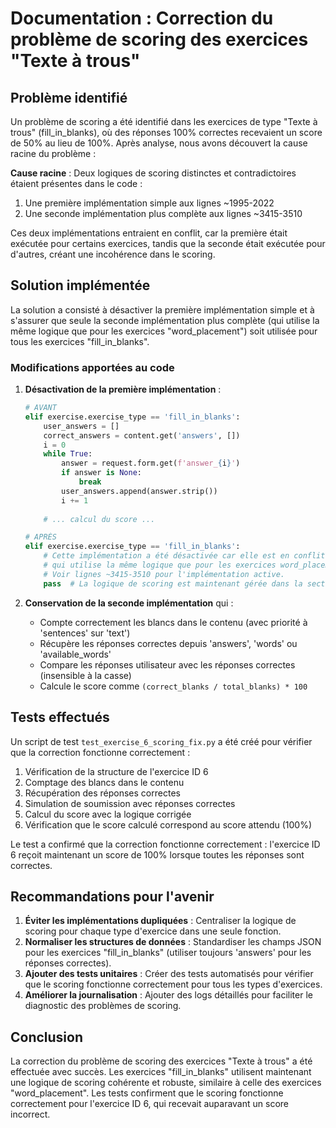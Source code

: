 # Documentation : Correction du problème de scoring des exercices "Texte à trous"

## Problème identifié

Un problème de scoring a été identifié dans les exercices de type "Texte à trous" (fill_in_blanks), où des réponses 100% correctes recevaient un score de 50% au lieu de 100%. Après analyse, nous avons découvert la cause racine du problème :

**Cause racine** : Deux logiques de scoring distinctes et contradictoires étaient présentes dans le code :
1. Une première implémentation simple aux lignes ~1995-2022
2. Une seconde implémentation plus complète aux lignes ~3415-3510

Ces deux implémentations entraient en conflit, car la première était exécutée pour certains exercices, tandis que la seconde était exécutée pour d'autres, créant une incohérence dans le scoring.

## Solution implémentée

La solution a consisté à désactiver la première implémentation simple et à s'assurer que seule la seconde implémentation plus complète (qui utilise la même logique que pour les exercices "word_placement") soit utilisée pour tous les exercices "fill_in_blanks".

### Modifications apportées au code

1. **Désactivation de la première implémentation** :
   ```python
   # AVANT
   elif exercise.exercise_type == 'fill_in_blanks':
       user_answers = []
       correct_answers = content.get('answers', [])
       i = 0
       while True:
           answer = request.form.get(f'answer_{i}')
           if answer is None:
               break
           user_answers.append(answer.strip())
           i += 1
       
       # ... calcul du score ...
   ```

   ```python
   # APRÈS
   elif exercise.exercise_type == 'fill_in_blanks':
       # Cette implémentation a été désactivée car elle est en conflit avec l'implémentation plus complète ci-dessous
       # qui utilise la même logique que pour les exercices word_placement.
       # Voir lignes ~3415-3510 pour l'implémentation active.
       pass  # La logique de scoring est maintenant gérée dans la section dédiée plus bas
   ```

2. **Conservation de la seconde implémentation** qui :
   - Compte correctement les blancs dans le contenu (avec priorité à 'sentences' sur 'text')
   - Récupère les réponses correctes depuis 'answers', 'words' ou 'available_words'
   - Compare les réponses utilisateur avec les réponses correctes (insensible à la casse)
   - Calcule le score comme `(correct_blanks / total_blanks) * 100`

## Tests effectués

Un script de test `test_exercise_6_scoring_fix.py` a été créé pour vérifier que la correction fonctionne correctement :

1. Vérification de la structure de l'exercice ID 6
2. Comptage des blancs dans le contenu
3. Récupération des réponses correctes
4. Simulation de soumission avec réponses correctes
5. Calcul du score avec la logique corrigée
6. Vérification que le score calculé correspond au score attendu (100%)

Le test a confirmé que la correction fonctionne correctement : l'exercice ID 6 reçoit maintenant un score de 100% lorsque toutes les réponses sont correctes.

## Recommandations pour l'avenir

1. **Éviter les implémentations dupliquées** : Centraliser la logique de scoring pour chaque type d'exercice dans une seule fonction.
2. **Normaliser les structures de données** : Standardiser les champs JSON pour les exercices "fill_in_blanks" (utiliser toujours 'answers' pour les réponses correctes).
3. **Ajouter des tests unitaires** : Créer des tests automatisés pour vérifier que le scoring fonctionne correctement pour tous les types d'exercices.
4. **Améliorer la journalisation** : Ajouter des logs détaillés pour faciliter le diagnostic des problèmes de scoring.

## Conclusion

La correction du problème de scoring des exercices "Texte à trous" a été effectuée avec succès. Les exercices "fill_in_blanks" utilisent maintenant une logique de scoring cohérente et robuste, similaire à celle des exercices "word_placement". Les tests confirment que le scoring fonctionne correctement pour l'exercice ID 6, qui recevait auparavant un score incorrect.
